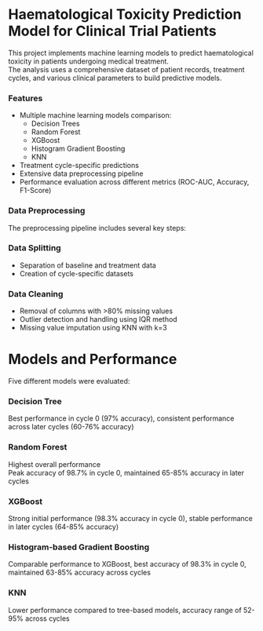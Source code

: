 # Haematological Toxicity Prediction Model for Clinical Trial Patients
This project implements machine learning models to predict haematological toxicity in patients undergoing medical treatment.  
The analysis uses a comprehensive dataset of patient records, treatment cycles, and various clinical parameters to build predictive models.

### Features

- Multiple machine learning models comparison:
  - Decision Trees
  - Random Forest
  - XGBoost
  - Histogram Gradient Boosting
  - KNN  
- Treatment cycle-specific predictions  
- Extensive data preprocessing pipeline  
- Performance evaluation across different metrics (ROC-AUC, Accuracy, F1-Score)

### Data Preprocessing
The preprocessing pipeline includes several key steps:

### Data Splitting
- Separation of baseline and treatment data  
- Creation of cycle-specific datasets

### Data Cleaning
- Removal of columns with >80% missing values  
- Outlier detection and handling using IQR method  
- Missing value imputation using KNN with k=3


# Models and Performance
Five different models were evaluated:

### Decision Tree
Best performance in cycle 0 (97% accuracy),
consistent performance across later cycles (60-76% accuracy)


### Random Forest
Highest overall performance  
Peak accuracy of 98.7% in cycle 0,
maintained 65-85% accuracy in later cycles


### XGBoost
Strong initial performance (98.3% accuracy in cycle 0),
stable performance in later cycles (64-85% accuracy)


### Histogram-based Gradient Boosting
Comparable performance to XGBoost,
best accuracy of 98.3% in cycle 0,
maintained 63-85% accuracy across cycles


### KNN
Lower performance compared to tree-based models,
accuracy range of 52-95% across cycles
